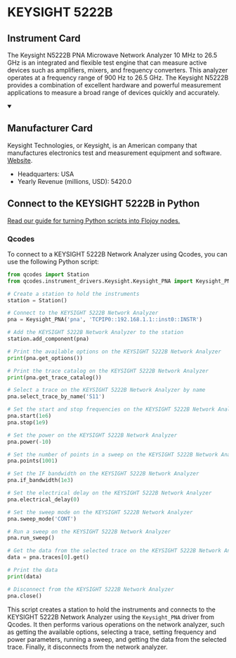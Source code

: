 
# KEYSIGHT 5222B

## Instrument Card

The Keysight N5222B PNA Microwave Network Analyzer 10 MHz to 26.5 GHz is an integrated and flexible test engine that can measure active devices such as amplifiers, mixers, and frequency converters. This analyzer operates at a frequency range of 900 Hz to 26.5 GHz. The Keysight N5222B provides a combination of excellent hardware and powerful measurement applications to measure a broad range of devices quickly and accurately.

<details open>
<summary><h2>Manufacturer Card</h2></summary>
Keysight Technologies, or Keysight, is an American company that manufactures electronics test and measurement equipment and software. <a href=https://www.keysight.com/us/en/home.html>Website</a>.
<br>
<ul>
  <li>Headquarters: USA</li>
  <li>Yearly Revenue (millions, USD): 5420.0</li>
</ul>
</details>

## Connect to the KEYSIGHT 5222B in Python

[Read our guide for turning Python scripts into Flojoy nodes.](https://docs.flojoy.ai/custom-nodes/creating-custom-node/)


### Qcodes

To connect to a KEYSIGHT 5222B Network Analyzer using Qcodes, you can use the following Python script:

```python
from qcodes import Station
from qcodes.instrument_drivers.Keysight.Keysight_PNA import Keysight_PNA

# Create a station to hold the instruments
station = Station()

# Connect to the KEYSIGHT 5222B Network Analyzer
pna = Keysight_PNA('pna', 'TCPIP0::192.168.1.1::inst0::INSTR')

# Add the KEYSIGHT 5222B Network Analyzer to the station
station.add_component(pna)

# Print the available options on the KEYSIGHT 5222B Network Analyzer
print(pna.get_options())

# Print the trace catalog on the KEYSIGHT 5222B Network Analyzer
print(pna.get_trace_catalog())

# Select a trace on the KEYSIGHT 5222B Network Analyzer by name
pna.select_trace_by_name('S11')

# Set the start and stop frequencies on the KEYSIGHT 5222B Network Analyzer
pna.start(1e6)
pna.stop(1e9)

# Set the power on the KEYSIGHT 5222B Network Analyzer
pna.power(-10)

# Set the number of points in a sweep on the KEYSIGHT 5222B Network Analyzer
pna.points(1001)

# Set the IF bandwidth on the KEYSIGHT 5222B Network Analyzer
pna.if_bandwidth(1e3)

# Set the electrical delay on the KEYSIGHT 5222B Network Analyzer
pna.electrical_delay(0)

# Set the sweep mode on the KEYSIGHT 5222B Network Analyzer
pna.sweep_mode('CONT')

# Run a sweep on the KEYSIGHT 5222B Network Analyzer
pna.run_sweep()

# Get the data from the selected trace on the KEYSIGHT 5222B Network Analyzer
data = pna.traces[0].get()

# Print the data
print(data)

# Disconnect from the KEYSIGHT 5222B Network Analyzer
pna.close()
```

This script creates a station to hold the instruments and connects to the KEYSIGHT 5222B Network Analyzer using the `Keysight_PNA` driver from Qcodes. It then performs various operations on the network analyzer, such as getting the available options, selecting a trace, setting frequency and power parameters, running a sweep, and getting the data from the selected trace. Finally, it disconnects from the network analyzer.

